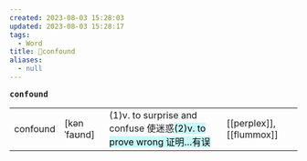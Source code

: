```yaml
---
created: 2023-08-03 15:28:03
updated: 2023-08-03 15:28:17
tags:
  - Word
title: 📖confound
aliases:
  - null
---
```


<pre><strong>confound</strong></pre>
|   |   |   |   |
|---|---|---|---|
|confound|[kənˈfaʊnd]|(1)v. to surprise and confuse 使迷惑<mark style="background: #ABF7F7A6;">(2)v. to prove wrong 证明…有误</mark>|[[perplex]], [[flummox]]|